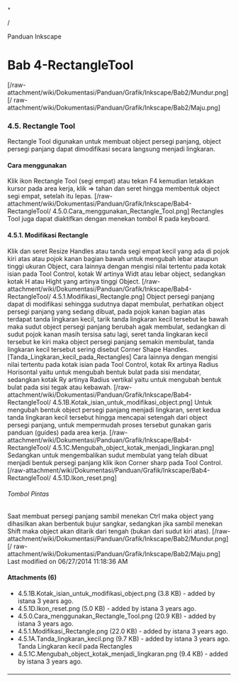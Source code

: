 

    *









  /



Panduan Inkscape
# Bab 4-RectangleTool
[/raw-attachment/wiki/Dokumentasi/Panduan/Grafik/Inkscape/Bab2/Mundur.png] [/
raw-attachment/wiki/Dokumentasi/Panduan/Grafik/Inkscape/Bab2/Maju.png]
### 4.5. Rectangle Tool
Rectangle Tool digunakan untuk membuat object persegi panjang, object persegi
panjang dapat dimodifikasi secara langsung menjadi lingkaran.
#### Cara menggunakan
Klik ikon Rectangle Tool (segi empat) atau tekan F4 kemudian letakkan kursor
pada area kerja, klik => tahan dan seret hingga membentuk object segi empat,
setelah itu lepas.
[/raw-attachment/wiki/Dokumentasi/Panduan/Grafik/Inkscape/Bab4-RectangleTool/
4.5.0.Cara_menggunakan_Rectangle_Tool.png]
Rectangles Tool juga dapat diaktifkan dengan menekan tombol R pada keyboard.
#### 4.5.1. Modifikasi Rectangle
Klik dan seret Resize Handles atau tanda segi empat kecil yang ada di pojok
kiri atas atau pojok kanan bagian bawah untuk mengubah lebar ataupun tinggi
ukuran Object, cara lainnya dengan mengisi nilai tertentu pada kotak isian pada
Tool Control, kotak W artinya Widt atau lebar object, sedangkan kotak H atau
Hight yang artinya tinggi Object.
[/raw-attachment/wiki/Dokumentasi/Panduan/Grafik/Inkscape/Bab4-RectangleTool/
4.5.1.Modifikasi_Rectangle.png]
Object persegi panjang dapat di modifikasi sehingga sudutnya dapat membulat,
perhatikan object persegi panjang yang sedang dibuat, pada pojok kanan bagian
atas terdapat tanda lingkaran kecil, tarik tanda lingkaran kecil tersebut ke
bawah maka sudut object persegi panjang berubah agak membulat, sedangkan di
sudut pojok kanan masih tersisa satu lagi, seret tanda lingkaran kecil tersebut
ke kiri maka object persegi panjang semakin membulat, tanda lingkaran kecil
tersebut sering disebut Corner Shape Handles.
[Tanda_Lingkaran_kecil_pada_Rectangles]
Cara lainnya dengan mengisi nilai tertentu pada kotak isian pada Tool Control,
kotak Rx artinya Radius Horisontal yaitu untuk mengubah bentuk bulat pada sisi
mendatar, sedangkan kotak Ry artinya Radius vertikal yaitu untuk mengubah
bentuk bulat pada sisi tegak atau kebawah.
[/raw-attachment/wiki/Dokumentasi/Panduan/Grafik/Inkscape/Bab4-RectangleTool/
4.5.1B.Kotak_isian_untuk_modifikasi_object.png]
Untuk mengubah bentuk object persegi panjang menjadi lingkaran, seret kedua
tanda lingkaran kecil tersebut hingga mencapai setengah dari object persegi
panjang, untuk mempermudah proses tersebut gunakan garis panduan (guides) pada
area kerja.
[/raw-attachment/wiki/Dokumentasi/Panduan/Grafik/Inkscape/Bab4-RectangleTool/
4.5.1C.Mengubah_object_kotak_menjadi_lingkaran.png]
Sedangkan untuk mengembalikan sudut membulat yang telah dibuat menjadi bentuk
persegi panjang klik ikon Corner sharp pada Tool Control.
[/raw-attachment/wiki/Dokumentasi/Panduan/Grafik/Inkscape/Bab4-RectangleTool/
4.5.1D.Ikon_reset.png]
###### Tombol Pintas
Saat membuat persegi panjang sambil menekan Ctrl maka object yang dihasilkan
akan berbentuk bujur sangkar, sedangkan jika sambil menekan Shift maka object
akan ditarik dari tengah (bukan dari sudut kiri atas).
[/raw-attachment/wiki/Dokumentasi/Panduan/Grafik/Inkscape/Bab2/Mundur.png] [/
raw-attachment/wiki/Dokumentasi/Panduan/Grafik/Inkscape/Bab2/Maju.png]
Last modified on 06/27/2014 11:18:36 AM
#### Attachments (6)
  * 4.5.1B.Kotak_isian_untuk_modifikasi_object.png​ (3.8 KB) - added by
      istana 3 years ago.
  * 4.5.1D.Ikon_reset.png​ (5.0 KB) - added by istana 3 years ago.
  * 4.5.0.Cara_menggunakan_Rectangle_Tool.png​ (20.9 KB) - added by istana 3
      years ago.
  * 4.5.1.Modifikasi_Rectangle.png​ (22.0 KB) - added by istana 3 years ago.
  * 4.5.1A.Tanda_lingkaran_kecil.png​ (9.7 KB) - added by istana 3 years ago.
      Tanda Lingkaran kecil pada Rectangles
  * 4.5.1C.Mengubah_object_kotak_menjadi_lingkaran.png​ (9.4 KB) - added by
      istana 3 years ago.
#### 
    
 
 
 
 
 
---
 
